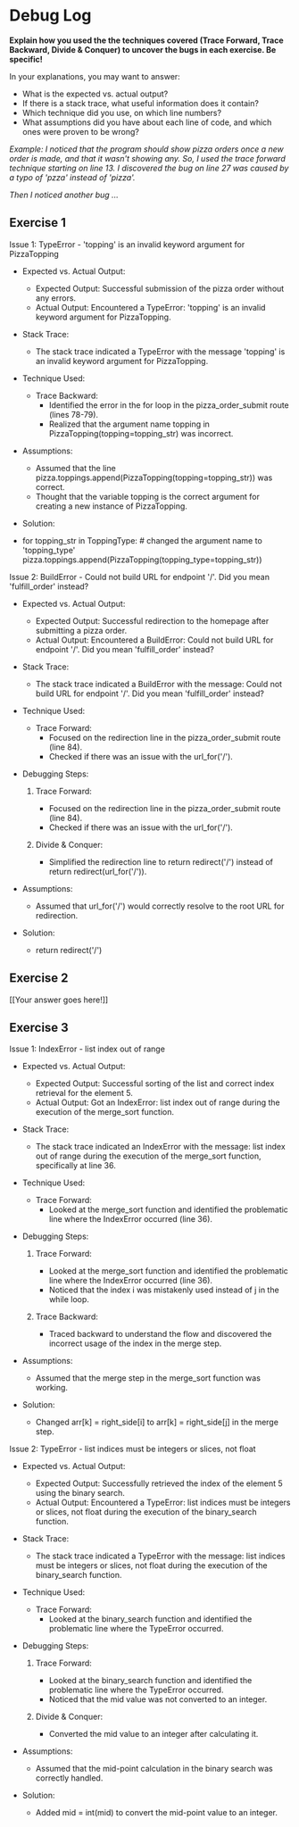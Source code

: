 # Debug Log

**Explain how you used the the techniques covered (Trace Forward, Trace Backward, Divide & Conquer) to uncover the bugs in each exercise. Be specific!**

In your explanations, you may want to answer:

- What is the expected vs. actual output?
- If there is a stack trace, what useful information does it contain?
- Which technique did you use, on which line numbers?
- What assumptions did you have about each line of code, and which ones were proven to be wrong?

_Example: I noticed that the program should show pizza orders once a new order is made, and that it wasn't showing any. So, I used the trace forward technique starting on line 13. I discovered the bug on line 27 was caused by a typo of 'pzza' instead of 'pizza'._

_Then I noticed another bug ..._

## Exercise 1

Issue 1: TypeError - 'topping' is an invalid keyword argument for PizzaTopping

- Expected vs. Actual Output:
  - Expected Output: Successful submission of the pizza order without any errors.
  - Actual Output: Encountered a TypeError: 'topping' is an invalid keyword argument for PizzaTopping.

- Stack Trace:
  - The stack trace indicated a TypeError with the message 'topping' is an invalid keyword argument for PizzaTopping.

- Technique Used:
  - Trace Backward:
    - Identified the error in the for loop in the pizza_order_submit route (lines 78-79).
    - Realized that the argument name topping in PizzaTopping(topping=topping_str) was incorrect.

- Assumptions:
  - Assumed that the line pizza.toppings.append(PizzaTopping(topping=topping_str)) was correct.
  - Thought that the variable topping is the correct argument for creating a new instance of PizzaTopping.

- Solution:
 - for topping_str in ToppingType:
        # changed the argument name to 'topping_type'
        pizza.toppings.append(PizzaTopping(topping_type=topping_str))

Issue 2: BuildError - Could not build URL for endpoint '/'. Did you mean 'fulfill_order' instead?

- Expected vs. Actual Output:
  - Expected Output: Successful redirection to the homepage after submitting a pizza order.
  - Actual Output: Encountered a BuildError: Could not build URL for endpoint '/'. Did you mean 'fulfill_order' instead?

- Stack Trace:
  - The stack trace indicated a BuildError with the message: Could not build URL for endpoint '/'. Did you mean 'fulfill_order' instead?

- Technique Used:
  - Trace Forward:
    - Focused on the redirection line in the pizza_order_submit route (line 84).
    - Checked if there was an issue with the url_for('/').

- Debugging Steps:
  1. Trace Forward:
     - Focused on the redirection line in the pizza_order_submit route (line 84).
     - Checked if there was an issue with the url_for('/').

  2. Divide & Conquer:
     - Simplified the redirection line to return redirect('/') instead of return redirect(url_for('/')).

- Assumptions:
  - Assumed that url_for('/') would correctly resolve to the root URL for redirection.

- Solution:
  - return redirect('/')

## Exercise 2

[[Your answer goes here!]]

## Exercise 3

Issue 1: IndexError - list index out of range

- Expected vs. Actual Output:
  - Expected Output: Successful sorting of the list and correct index retrieval for the element 5.
  - Actual Output: Got an IndexError: list index out of range during the execution of the merge_sort function.

- Stack Trace:
  - The stack trace indicated an IndexError with the message: list index out of range during the execution of the merge_sort function, specifically at line 36.

- Technique Used:
  - Trace Forward:
    - Looked at the merge_sort function and identified the problematic line where the IndexError occurred (line 36).

- Debugging Steps:
  1. Trace Forward:
     - Looked at the merge_sort function and identified the problematic line where the IndexError occurred (line 36).
     - Noticed that the index i was mistakenly used instead of j in the while loop.

  2. Trace Backward:
     - Traced backward to understand the flow and discovered the incorrect usage of the index in the merge step.

- Assumptions:
  - Assumed that the merge step in the merge_sort function was working.

- Solution:
  - Changed arr[k] = right_side[i] to arr[k] = right_side[j] in the merge step.

Issue 2: TypeError - list indices must be integers or slices, not float

- Expected vs. Actual Output:
  - Expected Output: Successfully retrieved the index of the element 5 using the binary search.
  - Actual Output: Encountered a TypeError: list indices must be integers or slices, not float during the execution of the binary_search function.

- Stack Trace:
  - The stack trace indicated a TypeError with the message: list indices must be integers or slices, not float during the execution of the binary_search function.

- Technique Used:
  - Trace Forward:
    - Looked at the binary_search function and identified the problematic line where the TypeError occurred.

- Debugging Steps:
  1. Trace Forward:
     - Looked at the binary_search function and identified the problematic line where the TypeError occurred.
     - Noticed that the mid value was not converted to an integer.

  2. Divide & Conquer:
     - Converted the mid value to an integer after calculating it.

- Assumptions:
  - Assumed that the mid-point calculation in the binary search was correctly handled.

- Solution:
  - Added mid = int(mid) to convert the mid-point value to an integer.